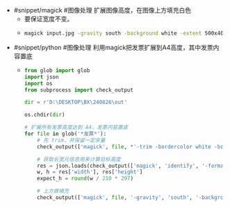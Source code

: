 - #snippet/magick #图像处理  扩展图像高度，在图像上方填充白色
	- 要保证宽度不变。
	- ```sh
	  magick input.jpg -gravity south -background white -extent 500x400 output.jpg
	  ```
- #snippet/python #图像处理 利用magick把发票扩展到A4高度，其中发票内容置底
	- ```python
	  from glob import glob
	  import json
	  import os
	  from subprocess import check_output
	  
	  dir = r'D:\DESKTOP\BX\240826\out'
	  
	  os.chdir(dir)
	  
	  # 扩展所有发票高度达到 A4，发票内容置底
	  for file in glob('*发票*'):
	      # 先 trim，并保留一定余量
	      check_output(['magick', file, *'-trim -bordercolor white -border 50'.split(), file])
	  
	      # 获取长宽元信息用来计算目标高度
	      res = json.loads(check_output(['magick', 'identify', '-format', '{"format":"%m", "width":%w, "height":%h, "depth":%z}', file]))
	      w, h = res['width'], res['height']
	      expect_h = round(w / 210 * 297)
	  
	      # 上方做填充
	      check_output(['magick', file, '-gravity', 'south', '-background', 'white', '-extent', f'{w}x{expect_h}', file])
	  ```
